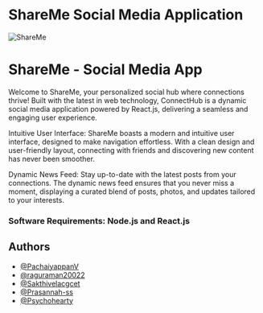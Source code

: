 # ShareMe Social Media Application
![ShareMe](https://i.ibb.co/8cLfj3X/image.png)

# ShareMe - Social Media App

Welcome to ShareMe, your personalized social hub where connections thrive! Built with the latest in web technology, ConnectHub is a dynamic social media application powered by React.js, delivering a seamless and engaging user experience.

Intuitive User Interface: ShareMe boasts a modern and intuitive user interface, designed to make navigation effortless. With a clean design and user-friendly layout, connecting with friends and discovering new content has never been smoother.

Dynamic News Feed: Stay up-to-date with the latest posts from your connections. The dynamic news feed ensures that you never miss a moment, displaying a curated blend of posts, photos, and updates tailored to your interests.


### Software Requirements: Node.js and React.js


## Authors

- [@PachaiyappanV](https://www.github.com/PachaiyappanV)
- [@raguraman20022](https://www.github.com/raguraman20022)
- [@Sakthivelacgcet](https://www.github.com/Sakthivelacgcet)
- [@Prasannah-ss](https://www.github.com/Prasannah-ss)
- [@Psychohearty](https://www.github.com/Psychohearty)





